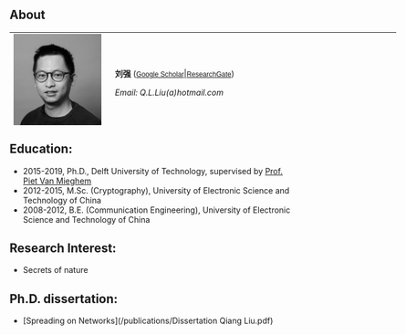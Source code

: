 ## About
<table frame=void style="height: 163px; width: 678px;">
<tbody>
<tr>
<td style="width: 168px;"><img src="img/qiang.jpeg" alt="" width="154" /></td>
<td style="width: 495.2px;"><strong>刘强</strong> (<a style="font-family: Tahoma, Helvetica, Arial, sans-serif; font-size: 12.16px; line-height: 1.3em;" href="https://scholar.google.com/citations?user=qNGI9gEAAAAJ" target="_blank" rel="noopener noreferrer">Google Scholar</a>|<a style="font-family: Tahoma, Helvetica, Arial, sans-serif; font-size: 12.16px; line-height: 1.3em;" href="https://www.researchgate.net/profile/Qiang_Liu109" target="_blank" rel="noopener noreferrer">ResearchGate</a>)
<p><em>Email: Q.L.Liu(a)hotmail.com</em></p>
<!--<p><em>Tel:     +31 (0) 1527 83195</em></p>
<p><em>Addr:  EWI HB 09.040</em><i>, Mekelweg 4, 2628 CD, Delft, The Netherlands</i></p>-->
</td>
</tr>
</tbody>
</table>

## Education:
* 2015-2019, Ph.D., Delft University of Technology, supervised by [Prof. Piet Van Mieghem](https://www.nas.ewi.tudelft.nl/people/Piet/)
* 2012-2015, M.Sc. (Cryptography), University of Electronic Science and Technology of China
* 2008-2012, B.E. (Communication Engineering), University of Electronic Science and Technology of China

## Research Interest:
* Secrets of nature

## Ph.D. dissertation:
* [Spreading on Networks](/publications/Dissertation Qiang Liu.pdf)
